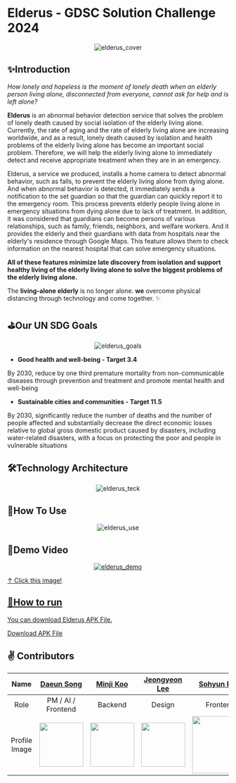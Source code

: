# Elderus - GDSC Solution Challenge 2024
<p align="center">
  <img alt="elderus_cover" src="https://github.com/GDSC-SWU/2024-Elderus-SolutionChallenge/assets/77158164/466c4c37-ad05-4cf7-afda-670d7a06aa75">
</p>


## ✨Introduction
*How lonely and hopeless is the moment of lonely death when an elderly person living alone, disconnected from everyone, cannot ask for help and is left alone?*


**Elderus** is an abnormal behavior detection service that solves the problem of lonely death caused by social isolation of the elderly living alone. Currently, the rate of aging and the rate of elderly living alone are increasing worldwide, and as a result, lonely death caused by isolation and health problems of the elderly living alone has become an important social problem. Therefore, we will help the elderly living alone to immediately detect and receive appropriate treatment when they are in an emergency.

Elderus, a service we produced, installs a home camera to detect abnormal behavior, such as falls, to prevent the elderly living alone from dying alone. And when abnormal behavior is detected, it immediately sends a notification to the set guardian so that the guardian can quickly report it to the emergency room. This process prevents elderly people living alone in emergency situations from dying alone due to lack of treatment. In addition, it was considered that guardians can become persons of various relationships, such as family, friends, neighbors, and welfare workers. And it provides the elderly and their guardians with data from hospitals near the elderly's residence through Google Maps. This feature allows them to check information on the nearest hospital that can solve emergency situations.

**All of these features minimize late discovery from isolation and support healthy living of the elderly living alone to solve the biggest problems of the elderly living alone.**


The **living-alone elderly** is no longer alone. **we** overcome physical distancing through technology and come together. ✨


## ⛳Our UN SDG Goals
<p align="center">
  <img alt="elderus_goals" src="https://github.com/GDSC-SWU/2024-Elderus-SolutionChallenge/assets/77158164/7603ea19-a5ef-4e41-a843-02c57590e8dd">
</p>

- **Good health and well-being - Target 3.4**

By 2030, reduce by one third premature mortality from non-communicable diseases through prevention and treatment and promote mental health and well-being


- **Sustainable cities and communities - Target 11.5**

By 2030, significantly reduce the number of deaths and the number of people affected and substantially decrease the direct economic losses relative to global gross domestic product caused by disasters, including water-related disasters, with a focus on protecting the poor and people in vulnerable situations


## 🛠️Technology Architecture
<p align="center">
  <img alt="elderus_teck" src="https://github.com/GDSC-SWU/2024-Elderus-SolutionChallenge/assets/81478444/ea528d5b-323e-4982-9707-1edd41e82523">
</p>


## 📱How To Use
<p align="center">
  <img alt="elderus_use" src="https://github.com/GDSC-SWU/2024-Elderus-SolutionChallenge/assets/77158164/cc62d676-1062-415f-8de0-5c9a568f929e">
</p>


## 🎥Demo Video
<p align="center">
  <a href="https://youtu.be/gA_D1yLG9EI?si=MLKgYR4buTDMneNx"><img alt="elderus_demo" src="https://github.com/GDSC-SWU/2024-Elderus-SolutionChallenge/assets/77158164/0b1b088f-dfbb-4d67-b663-7bc878d94856">
</p>

↑ Click this image!


## 📱How to run
<P>You can download Elderus APK File.</P>
<a href="https://drive.google.com/file/d/1KnTPUgRLlJAb8zta2TE5mD_EiPGJckZC/view?usp=sharing" >Download APK File</a>


## ✌️ Contributors

|Name|[Daeun Song](https://github.com/daeun6)|[Minji Koo]()|[Jeongyeon Lee]()|[Sohyun Park](https://github.com/Sohyunnnn)|
|:---:|:---:|:---:|:---:|:---:|
|Role|PM / AI / Frontend | Backend | Design | Frontend |
|Profile Image|<img width="100" src="https://github.com/GDSC-SWU/2024-Elderus-SolutionChallenge/assets/81478444/8439db9a-63e6-43fe-8d7a-008eee9035b5"/>|<img width="100" src=""/>|<img width="100" src=""/>|<img width="130" src=""/>|
